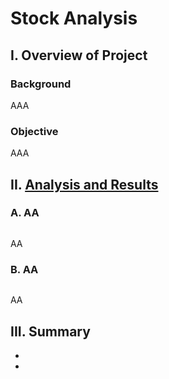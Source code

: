 # Stock Analysis

## I. Overview of Project

### Background
AAA 

### Objective
AAA


## II. [Analysis and Results](VBA_Challenge.xlsm)

### A. AA
![]()

AA

### B. AA
![]()

AA



## III. Summary
- 
- 
